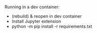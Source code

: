 Running in a dev container:

* (rebuild) & reopen in dev container
* Install Jupyter extension
* python -m pip install -r requirements.txt




